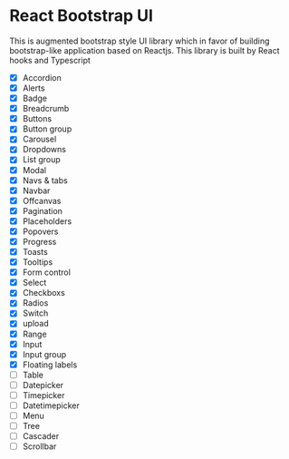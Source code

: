 # React Bootstrap UI

This is augmented bootstrap style UI library which in favor of building bootstrap-like application based on Reactjs. This library is built by React hooks and Typescript 

- [x] Accordion
- [x] Alerts
- [x] Badge
- [x] Breadcrumb
- [x] Buttons
- [x] Button group
- [x] Carousel
- [x] Dropdowns
- [x] List group
- [x] Modal
- [x] Navs & tabs
- [x] Navbar
- [x] Offcanvas
- [x] Pagination
- [x] Placeholders
- [x] Popovers
- [x] Progress
- [x] Toasts
- [x] Tooltips
- [x] Form control
- [x] Select
- [x] Checkboxs
- [x] Radios
- [x] Switch
- [x] upload
- [x] Range
- [x] Input
- [x] Input group
- [x] Floating labels
- [ ] Table
- [ ] Datepicker
- [ ] Timepicker
- [ ] Datetimepicker
- [ ] Menu
- [ ] Tree
- [ ] Cascader
- [ ] Scrollbar

